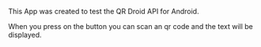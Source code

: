 This App was created to test the QR Droid API for Android.

When you press on the button you can scan an qr code and the text will be displayed.
